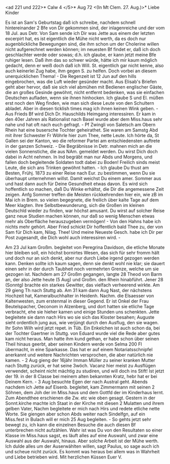 <ad 221 und 222>* Calw 4 </5>* Aug 72
 <(In Mt Clem. 27. Aug.)>*
Liebe Kinder

Es ist an Sam's Geburtstag daß ich schreibe, nachdem schnell hintereinander 2 Bfe von Dir gekommen sind, der inlagenreiche und der vom 18 Jul. aus Detr. Von Sam sende ich Dir was Jette aus einem der letzten excerpirt hat, es ist eigentlich die Mühe nicht werth, da es doch nur augenblickliche Bewegungen sind, die ihm schon um der Cholerine willen nicht aufgerechnet werden können; im neuesten Bf findet er, daß ich doch geschlachter werde oder sowas; d.h. ich glaube, er kann jetzt meine Bfe ruhiger lesen. Daß ihm das so schwer würde, hätte ich mir kaum möglich gedacht, denn er weiß doch daß ich Will. St. eigentlich gar nicht kenne, also auch keinerlei Zug habe, ihm gegen S. zu helfen. Doch vorbei an diesem unerquicklichen Thema! - Die Regenzeit ist 12 Jun auf den hills eingebrochen, was die Luft wieder gesünder macht. Aus Elisab's Briefen geht aber hervor, daß sie sich viel abmühen mit Bedienen englischer Gäste, die an großes Gesinde gewöhnt, nicht entfernt bedenken, was sie einfachen Deutschen aufladen, wenn sie ihnen hinhocken. Ich glaube S und El. müßen erst noch den Weg finden, wie man sich diese Leute von den Schultern abladet. Aber in diesen ticklish times mag ich ihnen keinen Wink geben. - Aus Frieds Bf wird Dich Dr. Hauschilds Heimgang interessiren. Er kam in den 40er Jahren als Rationalist nach Basel wurde aber dem Miss.haus sehr nahe und hat oft nach euch gefragt. - Pf Zwingli von Saletsch am Obern Rhein hat eine busersche Tochter geheirathet. Sie waren am Samstg Abd mit ihrer Schwester Fr Wöhrle hier zum Thee, nette Leute. Ich hörte da, St Gallen sei der Kanton, wo die reformer Partei am entschiedensten auftrete in der ganzen Schweiz. - Die Begräbnisse in Detr. mahnen mich an die vielen Sonnenstiche, die aus NAm. gemeldet werden. Du wirst Dich doch dabei in Acht nehmen. In Ind begräbt man nur Abds und Morgens, und fallen doch begleitende Soldaten todt dabei zu Boden! Freilich sinds meist Leute, die sich ans Trinken gewöhnt hatten. - Ich glaube Du thust am Besten, Frühj. 1873 zu einer Reise nach Eur. zu bestimmen, wenn Du sie überhaupt unternehmen willst. Damit weichst Du einem amer. Sommer aus und hast dann auch für Deine Gesundheit etwas davon. Es wird sich hoffentlich so machen, daß Du Winke erhältst, die Dir die angemessene Zeit zeigen. Anfg Sommer treffen die Meisten rückkehrenden hier ein, wie zB im Mai ich in Brem. so vielen begegnete, die freilich über kalte Tage auf dem Meer klagten. Ihre Selbstbewunderung, sich die Großen im kleinen Deutschld wieder zu finden, war höchst amusant. Du wirst auf solcher Reise ganz neue Studien machen können, nur daß so wenig Menschen etwas mehr als Oberfläche herauszugeben vermögen! - Von den Hahns habe ich nichts mehr gehört. Aber Fried schickt Dir hoffentlich bald Thee zu, der von Sam für Dich kam, Nilag. Thee! Und meine Neueste Gesch. habe ich Dir per Post zugesandt, die Dich wohl auch interessiren wird. -

Am 23 Jul kam Großm. begleitet von Peregrina Davidson, die etliche Monate hier bleiben soll, ein höchst bornirtes Wesen, das sich für sehr fromm hält und doch nur an sich denkt, aber nur durch Liebe irgend gezogen werden kann. Denken sollte ich kaum sagen, denn sie denkt wohl nie klar; sie dauert einen sehr in der durch Taubheit noch vermehrten Grenze, welche um sie gezogen ist. Nachdem am 27 Großm gegangen, langte 28 Theod von Barm an, der also Jette heute (5 Aug) und Großm. den Rhein hinabführt. Jener 28 (Sonntg) brachte ein starkes Gewitter, das vielfach verheerend wirkte. Am 29 gieng Th nach Stuttg ab. Am 31 kam dann Aug Nast, der nächstens Hochzeit hat, Kameralbuchhalter in Heidenh. Nachm. die Elsaesser von Kaltenwesten, zum erstenmal in dieser Gegend. Er ist Onkel der Frau Beutelspacher, Oeconom in Alzenberg, und dort hatten sie etliche Tage verbracht, ehe sie hieher kamen und einige Stunden uns schenkten. Jette begleitete sie dann nach Hirs wo sie sich das Kloster besahen; Auguste sieht ordentlich jung aus, wie verjüngt durch den Ausflug, den sie wagen. Ihr Sohn Wilh wird jetzt repet. in Tüb. Ein Enkelchen ist auch schon da, bei der Tochter Gaertner in Stuttg. von Eduard wurde viel die Rede aber gutes kam nicht heraus. Man hatte ihm kund gethan, er habe schon über seinen Theil hinaus geerbt, aber seinen Kindern werde von Selma 200 Fl übermacht, in eine Sparkasse. Das hat er auf einem Notariatsschnipfel anerkannt und weitere Nachrichten versprochen, die aber natürlich nie kamen. - 2 Aug gieng der 16jähr Imman Müller zu seiner kranken Mutter nach Stuttg zurück, er hat seine 3wöch. Vacanz hier meist zu Ausflügen verwendet, scheint nicht mächtig zu studiren, und will doch ins Stift! Ist jetzt der 19. in der 8 Classe bei meinem alten bekannten Kratz, hebr hat er bei Deinem Kern. - 3 Aug besuchte Egen der nach Austral geht. Abends nachdem ich Jette auf Eisenb. begleitet, kam Zimmermann mit seinen 2 Söhnen, dem Joh der im Miss.haus und dem Gottfd der im Kinderhaus lernt. Zum Abendthee erschienen die Zw. etc wie oben gesagt. Gestern in der Sonnt.kirche machte ich Staat in der Kirche mit diesen 2 Mulatten und ihrem gelben Vater, Nachm begleitete er mich nach Hirs und redete etliche nette Worte. Sie giengen aber schon Abds weiter nach Sindelfgn, auf ein Miss.fest in Bulach will er mich 25 Aug begleiten. - So gehts jetzt sehr bewegt zu, ich kann die einzelnen Besuche die auch diesen Bf unterbrechen nicht aufzählen. Wahr ist was Du von den Resultaten so einer Klasse im Miss.haus sagst, es läuft alles auf eine Auswahl, und zwar eine Auswahl aus der Auswahl, hinaus. Aber solche Arbeit ist der Mühe werth. Ich dulde alles um der Auserwählten willen, sagt Paulus, so sage auch ich und scheue nicht zurück. Es kommt was heraus bei allem was in Wahrheit und Liebe betrieben wird. 
 Mit herzlichen Küssen
 Euer V.
